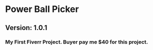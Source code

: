 <h1>Power Ball Picker</h1>
<h2>Version: 1.0.1</h2>
<h3>My First Fiverr Project. Buyer pay me $40 for this project.</h3>
